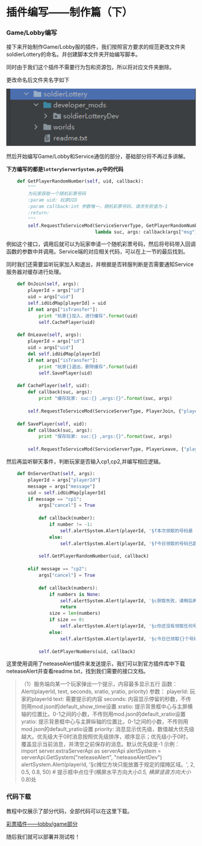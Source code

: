 # 插件编写——制作篇（下）

### Game/Lobby编写

接下来开始制作Game/Lobby服的插件，我们按照官方要求的规范更改文件夹soldierLottery的命名。并创建脚本文件夹开始编写脚本。

同时由于我们这个插件不需要行为包和资源包，所以将对应文件夹删除。

更改命名后文件夹名字如下

<img src="./images/code-8.png" style="zoom:200%;" />

然后开始编写Game/Lobby和Service通信的部分，基础部分将不再过多讲解。

**下方编写的都是```lotteryServerSystem.py```中的代码**

```python
    def GetPlayerRandomNumber(self, uid, callback):
        """
        为玩家获取一个随机彩票号码
        :param uid: 玩家UID
        :param callback:int 参数唯一，随机彩票号码，请求失败值为-1
        :return:
        """
        self.RequestToServiceMod(ServiceServerType, GetPlayerRandomNumber, {"player": uid},
                                 lambda suc, args: callback(args["msg"]) if suc else callback(-1))
```

例如这个接口，调用后就可以为玩家申请一个随机彩票号码，然后将号码带入回调函数的参数中并调用。Service端的对应相关代码，可以在上一节的最后找到。

同时我们还需要监听玩家加入和退出，并根据是否转服判断是否需要通知Service服务器对缓存进行处理。

```python
    def OnJoin(self, args):
        playerId = args["id"]
        uid = args["uid"]
        self.idUidMap[playerId] = uid
        if not args["isTransfer"]:
            print "玩家{}加入，进行缓存".format(uid)
            self.CachePlayer(uid)

    def OnLeave(self, args):
        playerId = args["id"]
        uid = args["uid"]
        del self.idUidMap[playerId]
        if not args["isTransfer"]:
            print "玩家{}退出，删除缓存".format(uid)
            self.SavePlayer(uid)

    def CachePlayer(self, uid):
        def callback(suc, args):
            print "缓存玩家: suc:{} ,args:{}".format(suc, args)

        self.RequestToServiceMod(ServiceServerType, PlayerJoin, {"player": uid}, callback)

    def SavePlayer(self, uid):
        def callback(suc, args):
            print "保存玩家: suc:{} ,args:{}".format(suc, args)

        self.RequestToServiceMod(ServiceServerType, PlayerLeave, {"player": uid}, callback)
```

然后再监听聊天事件，判断玩家是否输入cp1,cp2,并编写相应逻辑。

```python
    def OnServerChat(self, args):
        playerId = args["playerId"]
        message = args["message"]
        uid = self.idUidMap[playerId]
        if message == "cp1":
            args["cancel"] = True

            def callback(number):
                if number != -1:
                    self.alertSystem.Alert(playerId, '§f本次领取的号码是 §a{}'.format(number), 3)
                else:
                    self.alertSystem.Alert(playerId, '§f今日领取的号码已超过上限', 3)

            self.GetPlayerRandomNumber(uid, callback)

        elif message == "cp2":
            args["cancel"] = True

            def callback(numbers):
                if numbers is None:
                    self.alertSystem.Alert(playerId, '§c获取失败，请稍后再试', 3)
                    return
                size = len(numbers)
                if size == 0:
                    self.alertSystem.Alert(playerId, '§c你还没有领取任何号码', 3)
                else:
                    self.alertSystem.Alert(playerId, '§c今日已领取{}个号码: {}'.format(size, self.FormatNumbers(numbers)), 3)

            self.GetPlayerNumbers(uid, callback)
```

这里使用调用了neteaseAlert插件来发送提示，我们可以到官方插件库中下载neteaseAlert并查看readme.txt，找到我们需要的接口文档。

> （1）服务端向某一个玩家弹出一个提示，内容最多显示五行
> 函数：Alert(playerId, text, seconds, xratio, yratio, priority)
> 参数：
>     playerId: 玩家的playerId
>     text: 需要提示的内容
>     seconds: 内容显示停留的秒数，不传则用mod.json的default_show_time设置
>     xratio: 提示背景框中心与主屏横轴的位置比，0-1之间的小数，不传则用mod.json的default_xratio设置
>     yratio: 提示背景框中心与主屏纵轴的位置比，0-1之间的小数，不传则用mod.json的default_yratio设置
>     priority: 消息显示优先级，数值越大优先级越大。优先级大于0时消息按照优先级排序，顺序显示；优先级小于0时，覆盖显示当前消息，并清空之前保存的消息。默认优先级是-1
> 示例：
>     import server.extraServerApi as serverApi
>     alertSystem = serverApi.GetSystem("neteaseAlert", "neteaseAlertDev")
>     alertSystem.Alert(playerId, '§c摊位方块只能放置于规定的摆摊区域。', 2, 0.5, 0.8, 50)  # 提示框中点位于(横屏水平方向大小*0.5, 横屏竖直方向大小*0.8)处



### 代码下载

教程中仅展示了部分代码，全部代码可以在这里下载。

[彩票插件——lobby/game部分](https://g79.gdl.netease.com/pluginguide04-05.zip)

随后我们就可以部署并测试啦！

